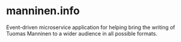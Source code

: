 # manninen.info

Event-driven microservice application for helping bring the writing of Tuomas
Manninen to a wider audience in all possible formats.

